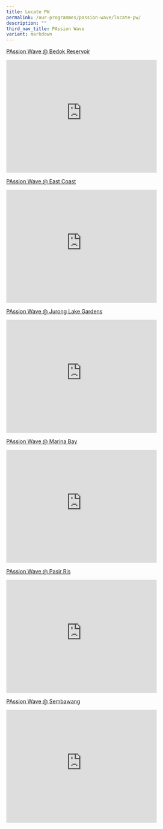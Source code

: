 ```yaml
---
title: Locate PW
permalink: /our-programmes/passion-wave/locate-pw/
description: ""
third_nav_title: PAssion Wave
variant: markdown
---
```

[PAssion Wave @ Bedok Reservoir](/our-programmes/passion-wave/passionwave-bedokreservoir)  <br>
<iframe src="https://www.google.com/maps/embed?pb=!1m18!1m12!1m3!1d3988.7253030693355!2d103.93052831525594!3d1.3411720619756347!2m3!1f0!2f0!3f0!3m2!1i1024!2i768!4f13.1!3m3!1m2!1s0x31da3d46effffff9%3A0xcb45e7b544630ce4!2sPAssion%20WaVe%20%40%20Bedok%20Reservoir!5e0!3m2!1sen!2ssg!4v1679281352453!5m2!1sen!2ssg" width="400" height="300" style="border:0;" allowfullscreen="" loading="lazy"></iframe> 

 [PAssion Wave @ East Coast]( /our-programmes/passion-wave/passionwave-eastcoast)  <br>
 <iframe src="https://www.google.com/maps/embed?pb=!1m18!1m12!1m3!1d3988.7728775070177!2d103.95026841525588!3d1.3116582620611066!2m3!1f0!2f0!3f0!3m2!1i1024!2i768!4f13.1!3m3!1m2!1s0x31da22dc7e65fef5%3A0x25d1e14fbf0db682!2sPAssion%20Wave%20%40%20East%20Coast!5e0!3m2!1sen!2ssg!4v1679281287408!5m2!1sen!2ssg" width="400" height="300" style="border:0;" allowfullscreen="" loading="lazy"></iframe> 
 
[PAssion Wave @ Jurong Lake Gardens]( /our-programmes/passion-wave/passionwave-juronglakegardens)    <br>
<iframe src="https://www.google.com/maps/embed?pb=!1m18!1m12!1m3!1d3988.727990210806!2d103.72512201525585!3d1.3395223619804415!2m3!1f0!2f0!3f0!3m2!1i1024!2i768!4f13.1!3m3!1m2!1s0x31da0f50a4f56051%3A0xa49acc37d2f6a9cb!2sPAssion%20Wave%20%40%20Jurong%20Lake%20Gardens!5e0!3m2!1sen!2ssg!4v1679281395646!5m2!1sen!2ssg" width="400" height="300" style="border:0;" allowfullscreen="" loading="lazy"></iframe>  

[PAssion Wave @ Marina Bay](/our-programmes/passion-wave/passionwave-marinabay/)    <br>
<iframe src="https://www.google.com/maps/embed?pb=!1m18!1m12!1m3!1d3988.799271990012!2d103.86498861525594!3d1.2949938621087411!2m3!1f0!2f0!3f0!3m2!1i1024!2i768!4f13.1!3m3!1m2!1s0x31da19acc66909d1%3A0x7d9a65a759e856fc!2sPAssion%20Wave%20%40%20Marina%20Bay!5e0!3m2!1sen!2ssg!4v1679281430192!5m2!1sen!2ssg" width="400" height="300" style="border:0;" allowfullscreen="" loading="lazy"></iframe> 

 [PAssion Wave @ Pasir Ris](/our-programmes/passion-wave/passionwave-pasirris)   <br>
 <iframe src="https://www.google.com/maps/embed?pb=!1m18!1m12!1m3!1d3988.6528984462266!2d103.94117071525574!3d1.3848834618464227!2m3!1f0!2f0!3f0!3m2!1i1024!2i768!4f13.1!3m3!1m2!1s0x31da3dc12aaaaaab%3A0x9fe6d6c08637ca25!2sPAssion%20Wave%20%40%20Pasir%20Ris!5e0!3m2!1sen!2ssg!4v1679281468468!5m2!1sen!2ssg" width="400" height="300" style="border:0;" allowfullscreen="" loading="lazy"></iframe> 
 
 [PAssion Wave @ Sembawang](/our-programmes/passion-wave/passionwave-sembawang)     <br>
 <iframe src="https://www.google.com/maps/embed?pb=!1m18!1m12!1m3!1d3988.5251371406466!2d103.84179971525555!3d1.4588237616207658!2m3!1f0!2f0!3f0!3m2!1i1024!2i768!4f13.1!3m3!1m2!1s0x31da14bfaffffff9%3A0x1e27d8492057334d!2sPAssion%20Wave%20%40%20Sembawang!5e0!3m2!1sen!2ssg!4v1679281504505!5m2!1sen!2ssg" width="400" height="300" style="border:0;" allowfullscreen="" loading="lazy"></iframe>